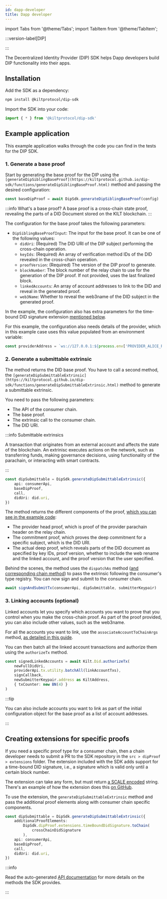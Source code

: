 ```yaml
---
id: dapp-developer
title: Dapp developer
---
```


import Tabs from '@theme/Tabs';
import TabItem from '@theme/TabItem';

:::version-label[DIP]

:::

The Decentralized Identity Provider (DIP) SDK helps Dapp developers build DIP functionality into their apps.

## Installation

Add the SDK as a dependency:

```bash npm2yarn
npm install @kiltprotocol/dip-sdk
```

Import the SDK into your code:

```typescript
import { * } from '@kiltprotocol/dip-sdk'
```

## Example application

This example application walks through the code you can find in the tests for the DIP SDK.

### 1. Generate a base proof

Start by generating the base proof for the DIP using the `[generateDipSiblingBaseProof](https://kiltprotocol.github.io/dip-sdk/functions/generateDipSiblingBaseProof.html)` method and passing the desired configuration:

```typescript
const baseDipProof = await DipSdk.generateDipSiblingBaseProof(config)
```

:::info What's a base proof?
A base proof is a cross-chain state proof, revealing the parts of a DID Document stored on the KILT blockchain.
:::

The configuration for the base proof takes the following parameters:

-   `DipSiblingBaseProofInput`: The input for the base proof. It can be one of the following values:
    -   `didUri`: (Required) The DID URI of the DIP subject performing the cross-chain operation.
    -   `keyIds`: (Required) An array of verification method IDs of the DID revealed in the cross-chain operation.
    -   `proofVersion`: (Required) The version of the DIP proof to generate.
    -   `blockNumber`: The block number of the relay chain to use for the generation of the DIP proof. If not provided, uses the last finalized block.
    -   `linkedAccounts`: An array of account addresses to link to the DID and reveal in the generated proof.
    -   `web3Name`: Whether to reveal the web3name of the DID subject in the generated proof.

In the example, the configuration also has extra parameters for the time-bound DID signature extension [mentioned below](#creating-extensions-for-specific-proofs).

For this example, the configuration also needs details of the provider, which in this example case uses this value populated from an environment variable:

```typescript
const providerAddress = `ws://127.0.0.1:${process.env['PROVIDER_ALICE_RPC']}`
```

### 2. Generate a submittable extrinsic

The method returns the DID base proof. You have to call a second method, the `[generateDipSubmittableExtrinsic](https://kiltprotocol.github.io/dip-sdk/functions/generateDipSubmittableExtrinsic.html)` method to generate a submittable extrinsic.

You need to pass the following parameters:

-   The API of the consumer chain.
-   The base proof.
-   The extrinsic call to the consumer chain.
-   The DID URI.

:::info Submittable extrinsics

A transaction that originates from an external account and affects the state of the blockchain.
An extrinisc executes actions on the network, such as transferring funds, making governance decisions, using functionality of the parachain, or interacting with smart contracts.

:::

```typescript
const dipSubmittable = DipSdk.generateDipSubmittableExtrinsic({
    api: consumerApi,
    baseDipProof,
    call,
    didUri: did.uri,
})
```

The method returns the different components of the proof, [which you can see in the example code](https://github.com/KILTprotocol/dip-sdk/blob/9ad141b3757e076744ab8b2d29bcf10bbeaddd9f/tests/dip-provider-template-dip-consumer-template/develop.test.ts#L219):

-   The provider head proof, which is proof of the provider parachain header on the relay chain.
-   The commitment proof, which proves the deep commitment for a specific subject, which is the DID URI.
-   The actual deep proof, which reveals parts of the DID document as specified by key IDs, proof version, whether to include the web rename and the linked account, and the proof version that the user specified.

Behind the scenes, the method uses the `dispatchAs` method ([and corresponding chain method](https://github.com/KILTprotocol/kilt-node/blob/4ddb8a0ef6258873458f19d3ee9dcb6d7c24e645/pallets/did/src/lib.rs#L1152)) to pass the extrinsic following the consumer's type registry.
You can now sign and submit to the consumer chain.

```typescript
await signAndSubmitTx(consumerApi, dipSubmittable, submitterKeypair)
```

### 3. Linking accounts (optional)

Linked accounts let you specify which accounts you want to prove that you control when you make the cross-chain proof. As part of the proof provided, you can also include other values, such as the web3name.

For all the accounts you want to link, use the `associateAccountToChainArgs` method, [as detailed in this guide](../../develop/01_sdk/02_cookbook/03_account_linking/01_link.md##linking-an-account-to-a-did).

You can then batch all the linked account transactions and authorize them using the `authorizeTx` method.

```typescript
const signedLinkedAccounts = await Kilt.Did.authorizeTx(
    newFullDidUri,
    providerApi.tx.utility.batchAll(linkAccountTxs),
    signCallback,
    newSubmitterKeypair.address as KiltAddress,
    { txCounter: new BN(4) }
)
```

:::tip

You can also include accounts you want to link as part of the initial configuration object for the base proof as a list of account addresses.

:::

## Creating extensions for specific proofs

If you need a specific proof type for a consumer chain, then a chain developer needs to submit a PR to the SDK repository in the `src > dipProof > extensions` folder.
The extension included with the SDK adds support for a time-bound DID signature, i.e., a signature which is valid only until a certain block number.

The extension can take any form, but must return [a SCALE encoded](https://docs.substrate.io/reference/scale-codec/) string. There's an example of how the extension does this [on GitHub](https://github.com/KILTprotocol/dip-sdk/blob/9ad141b3757e076744ab8b2d29bcf10bbeaddd9f/src/dipProof/extensions/timeBoundDidSignature.ts#L113).

To use the extension, the `generateDipSubmittableExtrinsic` method and pass the additional proof elements along with consumer chain specific components.

```typescript
const dipSubmittable = DipSdk.generateDipSubmittableExtrinsic({
    additionalProofElements:
        DipSdk.dipProof.extensions.timeBoundDidSignature.toChain(
            crossChainDidSignature
        ),
    api: consumerApi,
    baseDipProof,
    call,
    didUri: did.uri,
})
```

:::info

Read the auto-generated [API documentation](https://kiltprotocol.github.io/dip-sdk) for more details on the methods the SDK provides.

:::
